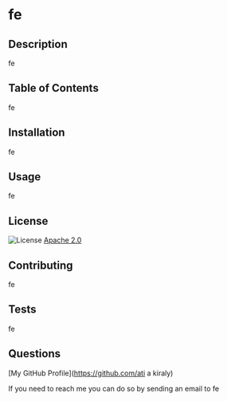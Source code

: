 # fe
    
  ## Description
  fe
      
  ## Table of Contents
  fe
  
  ## Installation
  fe
  
  ## Usage
  fe
  
  ## License
  ![License](https://img.shields.io/badge/License-Apache_2.0-blue.svg)
  [Apache 2.0](https://opensource.org/licenses/Apache-2.0)
  
  ## Contributing
  fe
  
  ## Tests
  fe
  
  ## Questions
  [My GitHub Profile](https://github.com/ati a kiraly)
  
  If you need to reach me you can do so by sending an email to fe
  
  